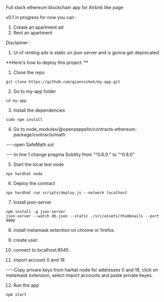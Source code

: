 Full stack ethereum blockchain app for Airbnb like page 

v0.1 in progress for now you can :

 1. Create an apartment ad 
 2. Rent an apartment 




Disclaimer :
 1. Ui of renting ads is static on json server and is gonna get deprecated 




**Here's how to deploy this project: **

1. Clone the repo
```shel
git clone https://github.com/gianniskok/my-app.git
```
2. Go to my-app folder
```shel
cd my-app
```
3. Install the dependencies
```shel
sudo npm install 
```

4. Go to node_modules/@openzeppelin/contracts-ethereum-package/contracts/math 

----open SafeMath.sol 
 
----In line 1 change pragma Solidity from "^0.6.0 " to "^0.8.0"

5. Start the local test node
```shel
npx hardhat node
```
6. Deploy the contract
```shel
npx hardhat run scripts/deploy.js --network localhost
```
7. Install json-server
```shel
npm install -g json-server
json-server --watch db.json --static ./src/assets/thumbnails --port 9000
```

8. install metamask extention on chrome or firefox.

9. create user.

10. connect to localhost:8545 .

11. import account 0 and 19.

----Copy privare keys from harhat node for addresses 0 and 19, click on metamask extension, select import accounts and paste private keyes.

12. Run the app
```shel
npm start
```


